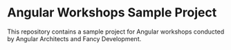 # Angular Workshops Sample Project

This repository contains a sample project for Angular workshops conducted by Angular Architects and Fancy Development.